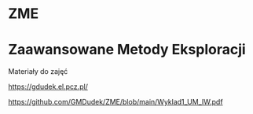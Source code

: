 # ZME
# Zaawansowane Metody Eksploracji
Materiały do zajęć

https://gdudek.el.pcz.pl/

https://github.com/GMDudek/ZME/blob/main/Wyklad1_UM_IW.pdf

